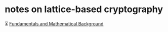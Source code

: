# notes on lattice-based cryptography

⏳ [Fundamentals and Mathematical Background](/fundamentals.md)
